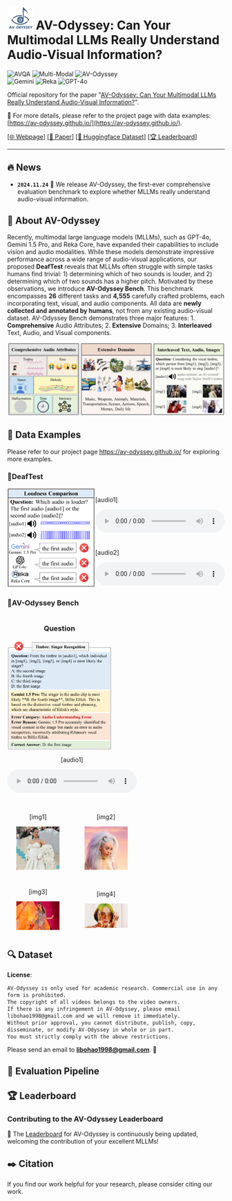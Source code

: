 # <img src="assets/logo.png" style="zoom:8%;" />  AV-Odyssey: Can Your Multimodal LLMs Really Understand Audio-Visual Information?

![AVQA](https://img.shields.io/badge/Task-AVQA-red) 
![Multi-Modal](https://img.shields.io/badge/Task-Multi--Modal-red) 
![AV-Odyssey](https://img.shields.io/badge/Dataset-AV--Odyssey-blue)  
![Gemini](https://img.shields.io/badge/Model-Gemini-green) 
![Reka](https://img.shields.io/badge/Model-Reka-green) 
![GPT-4o](https://img.shields.io/badge/Model-GPT--4o-green)

Official repository for the paper "[AV-Odyssey: Can Your Multimodal LLMs Really Understand Audio-Visual Information?]()".

🌟 For more details, please refer to the project page with data examples: [https://av-odyssey.github.io/](https://av-odyssey.github.io/).

[[🌐 Webpage](https://av-odyssey.github.io/)] [[📖 Paper]()] [[🤗 Huggingface Dataset](https://huggingface.co/datasets/AV-Odyssey/AV_Odyssey_Bench)] [[🏆 Leaderboard](https://huggingface.co/spaces/AV-Odyssey/AV_Odyssey_Bench_Leaderboard)]


---

## 🔥 News
* **`2024.11.24`** 🌟 We release AV-Odyssey, the first-ever comprehensive evaluation benchmark to explore whether MLLMs really understand audio-visual information.



## 👀 About AV-Odyssey

Recently, multimodal large language models (MLLMs), such as GPT-4o, Gemini 1.5 Pro, and Reka Core, have expanded their capabilities to include vision and audio modalities. While these models demonstrate impressive performance across a wide range of audio-visual applications, our proposed **DeafTest** reveals that MLLMs often struggle with simple tasks humans find trivial: 1) determining which of two sounds is louder, and 2) determining which of two sounds has a higher pitch. Motivated by these observations, we introduce **AV-Odyssey Bench**. This benchmark encompasses **26** different tasks and **4,555** carefully crafted problems, each incorporating text, visual, and audio components. All data are **newly collected and annotated by humans**, not from any existing audio-visual dataset. AV-Odyssey Bench demonstrates three major features: 1. **Comprehensive** Audio Attributes; 2. **Extensive** Domains; 3. **Interleaved** Text, Audio, and Visual components.

<img src="/assets/intro.png" style="zoom:50%;" />

## 📐 Data Examples

Please refer to our project page https://av-odyssey.github.io/ for exploring more examples.

### 📍DeafTest

<div class="columns is-centered m-6">
  <div class="column is-full has-text-centered content">
    <div class="box m-5">
      <div id="results-carousel" class="carousel results-carousel">
        <div class='content has-text-centered'>
          <div style="display: flex; justify-content: space-between; align-items: center;">
            <div style="flex: 1;">
              <img src="assets/loudness-1.svg" alt="Image" style="max-width: 100%;">
            </div>
            <div style="flex: 1; display: flex; flex-direction: column; justify-content: space-between;">
              <div style="margin-bottom: 20px;">
                <p>[audio1]</p>
                <audio controls>
                  <source src="assets/31_6_1.wav" type="audio/mpeg">
                  您的浏览器不支持音频元素。
                </audio>
              </div>
              <div>
                <p>[audio2]</p>
                <audio controls>
                  <source src="assets/31_6_2.wav" type="audio/mpeg">
                  您的浏览器不支持音频元素。
                </audio>
              </div>
            </div>
          </div>
        </div>
      </div>
    </div>
  </div>
</div>



### 📍AV-Odyssey Bench

<div style="display: flex; flex-wrap: wrap; justify-content: space-between; align-items: flex-start;">
  <!-- 第一列：图片 1，竖向居中 -->
  <div style="flex: 0 0 48%; display: flex; flex-direction: column; justify-content: center; align-items: center; text-align: center;">
    <h3>Question</h3>
    <img src="assets/error2-1.svg" alt="问题图片" style="width: 100%; margin-bottom: 0px;">
  </div>
  <!-- 第二列：图片 2 + 音频 -->
  <div style="flex: 0 0 48%; display: flex; flex-direction: column; justify-content: center; align-items: center; text-align: center;">
    <!-- 音频 -->
    <div style="margin-bottom: 30px;">
      <p>[audio1]</p>
      <audio controls>
        <source src="assets/2_26_1.wav" type="audio/mpeg">
        您的浏览器不支持音频元素。
      </audio>
    </div>
    <!-- 图像容器 -->
    <div style="display: grid; grid-template-columns: repeat(2, 1fr); gap: 15px; align-items: center; justify-items: center;">
      <div>
        <p>[img1]</p>
        <img src="assets/2_26_1.png" alt="图像 1" style="width: 70%; margin-bottom: 10px;">
      </div>
      <div>
        <p>[img2]</p>
        <img src="assets/2_26_2.png" alt="图像 2" style="width: 70%; margin-bottom: 10px;">
      </div>
      <div>
        <p>[img3]</p>
        <img src="assets/2_26_3.png" alt="图像 3" style="width: 70%; margin-bottom: 10px;">
      </div>
      <div>
        <p>[img4]</p>
        <img src="assets/2_26_4.png" alt="图像 4" style="width: 70%; margin-bottom: 10px;">
      </div>
    </div>
  </div>
</div>



## 🔍 Dataset

**License**:
```
AV-Odyssey is only used for academic research. Commercial use in any form is prohibited.
The copyright of all videos belongs to the video owners.
If there is any infringement in AV-Odyssey, please email libohao1998@gmail.com and we will remove it immediately.
Without prior approval, you cannot distribute, publish, copy, disseminate, or modify AV-Odyssey in whole or in part. 
You must strictly comply with the above restrictions.
```

Please send an email to **[libohao1998@gmail.com](mailto:libohao1998@gmail.com)**. 🌟


## 🔮 Evaluation Pipeline





## 🏆 Leaderboard

### Contributing to the AV-Odyssey Leaderboard

🚨 The [Leaderboard](https://huggingface.co/spaces/AV-Odyssey/AV_Odyssey_Bench_Leaderboard) for AV-Odyssey is continuously being updated, welcoming the contribution of your excellent MLLMs! 






## :black_nib: Citation

If you find our work helpful for your research, please consider citing our work.   

```bibtex

```
